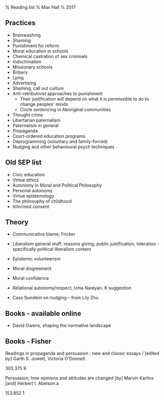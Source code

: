 % Reading list
% Max Hall
% 2017

## Practices
* Brainwashing
* Shaming
* Punishment for reform
* Moral education in schools
* Chemical castration of sex criminals
* Indoctrination
* Missionary schools
* Bribery
* Lying
* Advertising
* Shaming, call out culture
* Anti-retributivist approaches to punishment
    * Their justification will depend on what it is permissible to do to change peoples’ minds
    * Circle sentencing in Aboriginal communities
* Thought crime
* Libertarian paternalism
* Paternalism in general
* Propaganda
* Court-ordered education programs
* Deprogramming (voluntary and family-forced)
* Nudging and other behavioural psych techniques

## Old SEP list
- Civic education
- Virtue ethics
- Autonomy in Moral and Political Philosophy
- Personal autonomy
- Virtue epistemology
- The philosophy of childhood
- Informed consent

## Theory
* Communicative blame, Fricker
* Liberalism general stuff: reasons giving, public justification, toleration - specifically political liberalism content
* Epistemic volunteerism
* Moral disgreement
* Moral confidence
* Relational autonomy/respect, Uma Nareyan. K suggestion

* Cass Sunstein on nudging – from Lily Zhu


## Books - available online

- David Owens, shaping the normative landscape

## Books - Fisher

Readings in propaganda and persuasion : new and classic essays / [edited by] Garth S. Jowett, Victoria O'Donnell.

 303.375 9

Persuasion; how opinions and attitudes are changed [by] Marvin Karlins [and] Herbert I. Abelson.a

153.852 1
